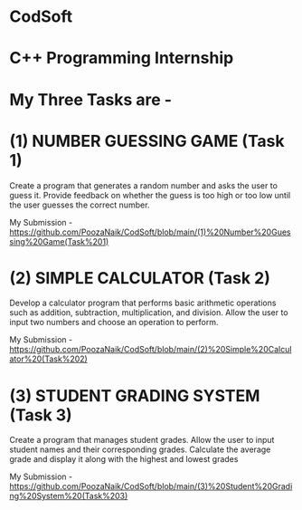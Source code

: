 # CodSoft
# C++ Programming Internship
# My Three Tasks are -
# (1) NUMBER GUESSING GAME (Task 1)
Create a program that generates a random number and asks the user to guess it. Provide feedback on whether the guess is too high or too low until the user guesses the correct number.

My Submission - https://github.com/PoozaNaik/CodSoft/blob/main/(1)%20Number%20Guessing%20Game(Task%201)


# (2) SIMPLE CALCULATOR (Task 2) 
Develop a calculator program that performs basic arithmetic operations such as addition, subtraction, multiplication, and division. Allow the user to input two numbers and choose an operation to perform.

My Submission - https://github.com/PoozaNaik/CodSoft/blob/main/(2)%20Simple%20Calculator%20(Task%202)


# (3) STUDENT GRADING SYSTEM (Task 3) 
Create a program that manages student grades. Allow the user to input student names and their corresponding grades.
Calculate the average grade and display it along with the highest and lowest grades


My Submission - https://github.com/PoozaNaik/CodSoft/blob/main/(3)%20Student%20Grading%20System%20(Task%203)

